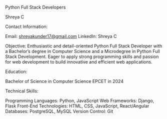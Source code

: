 Python Full Stack Developers

Shreya C

Contact Information:

Email: shreyakunder17@gmail.com
LinkedIn: Shreya C

Objective:
Enthusiastic and detail-oriented Python Full Stack Developer with a Bachelor’s degree in Computer Science and a Microdegree in Python Full Stack Development. Eager to apply strong programming skills and passion for web development to build innovative and efficient web applications.

Education:

Bachelor of Science in Computer Science
EPCET in 2024



Technical Skills:

Programming Languages: Python, JavaScript
Web Frameworks: Django, Flask
Front-End Technologies: HTML, CSS, JavaScript, React/Angular
Databases: PostgreSQL, MySQL
Version Control: Git
